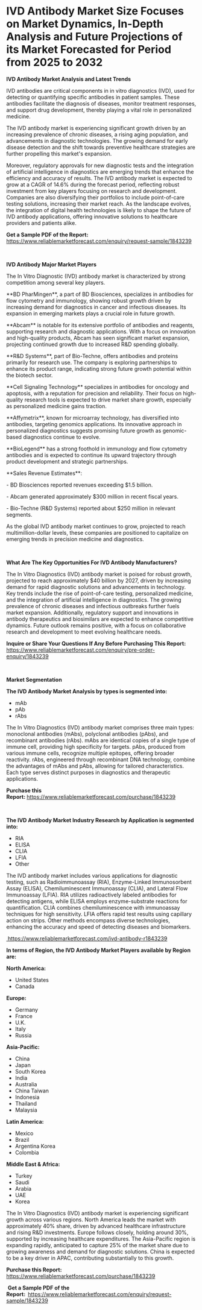 <p><h1>IVD Antibody Market Size Focuses on Market Dynamics, In-Depth Analysis and Future Projections of its Market Forecasted for Period from 2025 to 2032</h1></p><p><strong>IVD Antibody Market Analysis and Latest Trends</strong></p>
<p><p>IVD antibodies are critical components in in vitro diagnostics (IVD), used for detecting or quantifying specific antibodies in patient samples. These antibodies facilitate the diagnosis of diseases, monitor treatment responses, and support drug development, thereby playing a vital role in personalized medicine. </p><p>The IVD antibody market is experiencing significant growth driven by an increasing prevalence of chronic diseases, a rising aging population, and advancements in diagnostic technologies. The growing demand for early disease detection and the shift towards preventive healthcare strategies are further propelling this market's expansion. </p><p>Moreover, regulatory approvals for new diagnostic tests and the integration of artificial intelligence in diagnostics are emerging trends that enhance the efficiency and accuracy of results. The IVD antibody market is expected to grow at a CAGR of 14.6% during the forecast period, reflecting robust investment from key players focusing on research and development. Companies are also diversifying their portfolios to include point-of-care testing solutions, increasing their market reach. As the landscape evolves, the integration of digital health technologies is likely to shape the future of IVD antibody applications, offering innovative solutions to healthcare providers and patients alike.</p></p>
<p><strong>Get a Sample PDF of the Report:&nbsp;</strong> <a href="https://www.reliablemarketforecast.com/enquiry/request-sample/1843239?utm_campaign=2955&utm_medium=2&utm_source=Github&utm_content=ia&utm_term=16042025&utm_id=ivd-antibody">https://www.reliablemarketforecast.com/enquiry/request-sample/1843239</a></p>
<p>&nbsp;</p>
<p><strong>IVD Antibody Major Market Players</strong></p>
<p><p>The In Vitro Diagnostic (IVD) antibody market is characterized by strong competition among several key players. </p><p>**BD PharMingen**, a part of BD Biosciences, specializes in antibodies for flow cytometry and immunology, showing robust growth driven by increasing demand for diagnostics in cancer and infectious diseases. Its expansion in emerging markets plays a crucial role in future growth.</p><p>**Abcam** is notable for its extensive portfolio of antibodies and reagents, supporting research and diagnostic applications. With a focus on innovation and high-quality products, Abcam has seen significant market expansion, projecting continued growth due to increased R&D spending globally.</p><p>**R&D Systems**, part of Bio-Techne, offers antibodies and proteins primarily for research use. The company is exploring partnerships to enhance its product range, indicating strong future growth potential within the biotech sector.</p><p>**Cell Signaling Technology** specializes in antibodies for oncology and apoptosis, with a reputation for precision and reliability. Their focus on high-quality research tools is expected to drive market share growth, especially as personalized medicine gains traction.</p><p>**Affymetrix**, known for microarray technology, has diversified into antibodies, targeting genomics applications. Its innovative approach in personalized diagnostics suggests promising future growth as genomic-based diagnostics continue to evolve.</p><p>**BioLegend** has a strong foothold in immunology and flow cytometry antibodies and is expected to continue its upward trajectory through product development and strategic partnerships.</p><p>**Sales Revenue Estimates**: </p><p>- BD Biosciences reported revenues exceeding $1.5 billion.</p><p>- Abcam generated approximately $300 million in recent fiscal years.</p><p>- Bio-Techne (R&D Systems) reported about $250 million in relevant segments.</p><p>As the global IVD antibody market continues to grow, projected to reach multimillion-dollar levels, these companies are positioned to capitalize on emerging trends in precision medicine and diagnostics.</p></p>
<p>&nbsp;</p>
<p><strong>What Are The Key Opportunities For IVD Antibody Manufacturers?</strong></p>
<p><p>The In Vitro Diagnostics (IVD) antibody market is poised for robust growth, projected to reach approximately $40 billion by 2027, driven by increasing demand for rapid diagnostic solutions and advancements in technology. Key trends include the rise of point-of-care testing, personalized medicine, and the integration of artificial intelligence in diagnostics. The growing prevalence of chronic diseases and infectious outbreaks further fuels market expansion. Additionally, regulatory support and innovations in antibody therapeutics and biosimilars are expected to enhance competitive dynamics. Future outlook remains positive, with a focus on collaborative research and development to meet evolving healthcare needs.</p></p>
<p><strong>Inquire or Share Your Questions If Any Before Purchasing This Report:</strong> <a href="https://www.reliablemarketforecast.com/enquiry/pre-order-enquiry/1843239?utm_campaign=2955&utm_medium=2&utm_source=Github&utm_content=ia&utm_term=16042025&utm_id=ivd-antibody">https://www.reliablemarketforecast.com/enquiry/pre-order-enquiry/1843239</a></p>
<p>&nbsp;</p>
<p><strong>Market Segmentation</strong></p>
<p><strong>The IVD Antibody Market Analysis by types is segmented into:</strong></p>
<p><ul><li>mAb</li><li>pAb</li><li>rAbs</li></ul></p>
<p><p>The In Vitro Diagnostics (IVD) antibody market comprises three main types: monoclonal antibodies (mAbs), polyclonal antibodies (pAbs), and recombinant antibodies (rAbs). mAbs are identical copies of a single type of immune cell, providing high specificity for targets. pAbs, produced from various immune cells, recognize multiple epitopes, offering broader reactivity. rAbs, engineered through recombinant DNA technology, combine the advantages of mAbs and pAbs, allowing for tailored characteristics. Each type serves distinct purposes in diagnostics and therapeutic applications.</p></p>
<p><strong>Purchase this Report:&nbsp;</strong><a href="https://www.reliablemarketforecast.com/purchase/1843239?utm_campaign=2955&utm_medium=2&utm_source=Github&utm_content=ia&utm_term=16042025&utm_id=ivd-antibody">https://www.reliablemarketforecast.com/purchase/1843239</a></p>
<p>&nbsp;</p>
<p><strong>The IVD Antibody Market Industry Research by Application is segmented into:</strong></p>
<p><ul><li>RIA</li><li>ELISA</li><li>CLIA</li><li>LFIA</li><li>Other</li></ul></p>
<p><p>The IVD antibody market includes various applications for diagnostic testing, such as Radioimmunoassay (RIA), Enzyme-Linked Immunosorbent Assay (ELISA), Chemiluminescent Immunoassay (CLIA), and Lateral Flow Immunoassay (LFIA). RIA utilizes radioactively labeled antibodies for detecting antigens, while ELISA employs enzyme-substrate reactions for quantification. CLIA combines chemiluminescence with immunoassay techniques for high sensitivity. LFIA offers rapid test results using capillary action on strips. Other methods encompass diverse technologies, enhancing the accuracy and speed of detecting diseases and biomarkers.</p></p>
<p><a href="https://www.reliablemarketforecast.com/ivd-antibody-r1843239?utm_campaign=2955&utm_medium=2&utm_source=Github&utm_content=ia&utm_term=16042025&utm_id=ivd-antibody">&nbsp;https://www.reliablemarketforecast.com/ivd-antibody-r1843239</a></p>
<p><strong>In terms of Region, the IVD Antibody Market Players available by Region are:</strong></p>
<p>
    <p> <strong> North America: </strong>
        <ul>
            <li>United States</li>
            <li>Canada</li>
        </ul>
        </p> 
    <p> <strong> Europe: </strong>
        <ul>
            <li>Germany</li>
            <li>France</li>
            <li>U.K.</li>
            <li>Italy</li>
            <li>Russia</li>
        </ul>
        </p> 
    <p> <strong> Asia-Pacific: </strong>
        <ul>
            <li>China</li>
            <li>Japan</li>
            <li>South Korea</li>
            <li>India</li>
            <li>Australia</li>
            <li>China Taiwan</li>
            <li>Indonesia</li>
            <li>Thailand</li>
            <li>Malaysia</li>
        </ul>
        </p> 
    <p> <strong> Latin America: </strong>
        <ul>
            <li>Mexico</li>
            <li>Brazil</li>
            <li>Argentina Korea</li>
            <li>Colombia</li>
        </ul>
        </p> 
    <p> <strong> Middle East & Africa: </strong>
        <ul>
            <li>Turkey</li>
            <li>Saudi</li>
            <li>Arabia</li>
            <li>UAE</li>
            <li>Korea</li>
        </ul>
    </p>
    </p>
<p><p>The In Vitro Diagnostics (IVD) antibody market is experiencing significant growth across various regions. North America leads the market with approximately 40% share, driven by advanced healthcare infrastructure and rising R&D investments. Europe follows closely, holding around 30%, supported by increasing healthcare expenditures. The Asia-Pacific region is expanding rapidly, anticipated to capture 25% of the market share due to growing awareness and demand for diagnostic solutions. China is expected to be a key driver in APAC, contributing substantially to this growth.</p></p>
<p><strong>Purchase this Report: </strong><a href="https://www.reliablemarketforecast.com/purchase/1843239?utm_campaign=2955&utm_medium=2&utm_source=Github&utm_content=ia&utm_term=16042025&utm_id=ivd-antibody">https://www.reliablemarketforecast.com/purchase/1843239</a></p>
<p>&nbsp;<strong>Get a Sample PDF of the Report:&nbsp;&nbsp;</strong><a href="https://www.reliablemarketforecast.com/enquiry/request-sample/1843239?utm_campaign=2955&utm_medium=2&utm_source=Github&utm_content=ia&utm_term=16042025&utm_id=ivd-antibody">https://www.reliablemarketforecast.com/enquiry/request-sample/1843239</a></p>
<p><strong></strong></p>
<p><p></p><p></p><p></p></p>